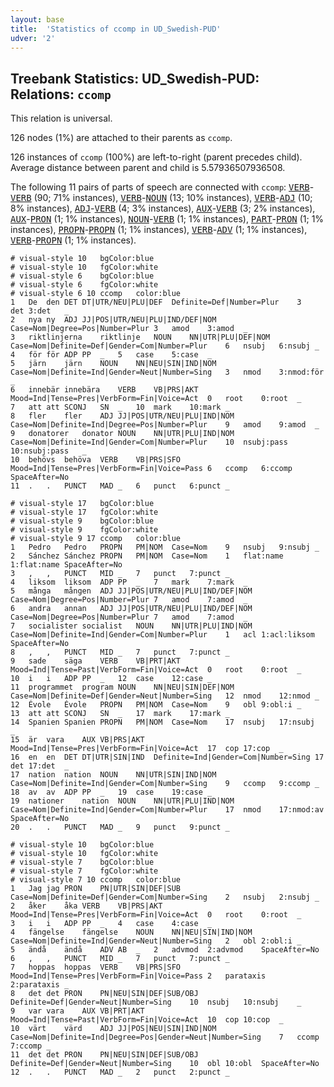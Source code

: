 ```yaml
---
layout: base
title:  'Statistics of ccomp in UD_Swedish-PUD'
udver: '2'
---
```


## Treebank Statistics: UD_Swedish-PUD: Relations: `ccomp`

This relation is universal.

126 nodes (1%) are attached to their parents as `ccomp`.

126 instances of `ccomp` (100%) are left-to-right (parent precedes child).
Average distance between parent and child is 5.57936507936508.

The following 11 pairs of parts of speech are connected with `ccomp`: <tt><a href="sv_pud-pos-VERB.html">VERB</a></tt>-<tt><a href="sv_pud-pos-VERB.html">VERB</a></tt> (90; 71% instances), <tt><a href="sv_pud-pos-VERB.html">VERB</a></tt>-<tt><a href="sv_pud-pos-NOUN.html">NOUN</a></tt> (13; 10% instances), <tt><a href="sv_pud-pos-VERB.html">VERB</a></tt>-<tt><a href="sv_pud-pos-ADJ.html">ADJ</a></tt> (10; 8% instances), <tt><a href="sv_pud-pos-ADJ.html">ADJ</a></tt>-<tt><a href="sv_pud-pos-VERB.html">VERB</a></tt> (4; 3% instances), <tt><a href="sv_pud-pos-AUX.html">AUX</a></tt>-<tt><a href="sv_pud-pos-VERB.html">VERB</a></tt> (3; 2% instances), <tt><a href="sv_pud-pos-AUX.html">AUX</a></tt>-<tt><a href="sv_pud-pos-PRON.html">PRON</a></tt> (1; 1% instances), <tt><a href="sv_pud-pos-NOUN.html">NOUN</a></tt>-<tt><a href="sv_pud-pos-VERB.html">VERB</a></tt> (1; 1% instances), <tt><a href="sv_pud-pos-PART.html">PART</a></tt>-<tt><a href="sv_pud-pos-PRON.html">PRON</a></tt> (1; 1% instances), <tt><a href="sv_pud-pos-PROPN.html">PROPN</a></tt>-<tt><a href="sv_pud-pos-PROPN.html">PROPN</a></tt> (1; 1% instances), <tt><a href="sv_pud-pos-VERB.html">VERB</a></tt>-<tt><a href="sv_pud-pos-ADV.html">ADV</a></tt> (1; 1% instances), <tt><a href="sv_pud-pos-VERB.html">VERB</a></tt>-<tt><a href="sv_pud-pos-PROPN.html">PROPN</a></tt> (1; 1% instances).


~~~ conllu
# visual-style 10	bgColor:blue
# visual-style 10	fgColor:white
# visual-style 6	bgColor:blue
# visual-style 6	fgColor:white
# visual-style 6 10 ccomp	color:blue
1	De	den	DET	DT|UTR/NEU|PLU|DEF	Definite=Def|Number=Plur	3	det	3:det	_
2	nya	ny	ADJ	JJ|POS|UTR/NEU|PLU|IND/DEF|NOM	Case=Nom|Degree=Pos|Number=Plur	3	amod	3:amod	_
3	riktlinjerna	riktlinje	NOUN	NN|UTR|PLU|DEF|NOM	Case=Nom|Definite=Def|Gender=Com|Number=Plur	6	nsubj	6:nsubj	_
4	för	för	ADP	PP	_	5	case	5:case	_
5	järn	järn	NOUN	NN|NEU|SIN|IND|NOM	Case=Nom|Definite=Ind|Gender=Neut|Number=Sing	3	nmod	3:nmod:för	_
6	innebär	innebära	VERB	VB|PRS|AKT	Mood=Ind|Tense=Pres|VerbForm=Fin|Voice=Act	0	root	0:root	_
7	att	att	SCONJ	SN	_	10	mark	10:mark	_
8	fler	fler	ADJ	JJ|POS|UTR/NEU|PLU|IND|NOM	Case=Nom|Definite=Ind|Degree=Pos|Number=Plur	9	amod	9:amod	_
9	donatorer	donator	NOUN	NN|UTR|PLU|IND|NOM	Case=Nom|Definite=Ind|Gender=Com|Number=Plur	10	nsubj:pass	10:nsubj:pass	_
10	behövs	behöva	VERB	VB|PRS|SFO	Mood=Ind|Tense=Pres|VerbForm=Fin|Voice=Pass	6	ccomp	6:ccomp	SpaceAfter=No
11	.	.	PUNCT	MAD	_	6	punct	6:punct	_

~~~


~~~ conllu
# visual-style 17	bgColor:blue
# visual-style 17	fgColor:white
# visual-style 9	bgColor:blue
# visual-style 9	fgColor:white
# visual-style 9 17 ccomp	color:blue
1	Pedro	Pedro	PROPN	PM|NOM	Case=Nom	9	nsubj	9:nsubj	_
2	Sánchez	Sánchez	PROPN	PM|NOM	Case=Nom	1	flat:name	1:flat:name	SpaceAfter=No
3	,	,	PUNCT	MID	_	7	punct	7:punct	_
4	liksom	liksom	ADP	PP	_	7	mark	7:mark	_
5	många	mången	ADJ	JJ|POS|UTR/NEU|PLU|IND/DEF|NOM	Case=Nom|Degree=Pos|Number=Plur	7	amod	7:amod	_
6	andra	annan	ADJ	JJ|POS|UTR/NEU|PLU|IND/DEF|NOM	Case=Nom|Degree=Pos|Number=Plur	7	amod	7:amod	_
7	socialister	socialist	NOUN	NN|UTR|PLU|IND|NOM	Case=Nom|Definite=Ind|Gender=Com|Number=Plur	1	acl	1:acl:liksom	SpaceAfter=No
8	,	,	PUNCT	MID	_	7	punct	7:punct	_
9	sade	säga	VERB	VB|PRT|AKT	Mood=Ind|Tense=Past|VerbForm=Fin|Voice=Act	0	root	0:root	_
10	i	i	ADP	PP	_	12	case	12:case	_
11	programmet	program	NOUN	NN|NEU|SIN|DEF|NOM	Case=Nom|Definite=Def|Gender=Neut|Number=Sing	12	nmod	12:nmod	_
12	Évole	Évole	PROPN	PM|NOM	Case=Nom	9	obl	9:obl:i	_
13	att	att	SCONJ	SN	_	17	mark	17:mark	_
14	Spanien	Spanien	PROPN	PM|NOM	Case=Nom	17	nsubj	17:nsubj	_
15	är	vara	AUX	VB|PRS|AKT	Mood=Ind|Tense=Pres|VerbForm=Fin|Voice=Act	17	cop	17:cop	_
16	en	en	DET	DT|UTR|SIN|IND	Definite=Ind|Gender=Com|Number=Sing	17	det	17:det	_
17	nation	nation	NOUN	NN|UTR|SIN|IND|NOM	Case=Nom|Definite=Ind|Gender=Com|Number=Sing	9	ccomp	9:ccomp	_
18	av	av	ADP	PP	_	19	case	19:case	_
19	nationer	nation	NOUN	NN|UTR|PLU|IND|NOM	Case=Nom|Definite=Ind|Gender=Com|Number=Plur	17	nmod	17:nmod:av	SpaceAfter=No
20	.	.	PUNCT	MAD	_	9	punct	9:punct	_

~~~


~~~ conllu
# visual-style 10	bgColor:blue
# visual-style 10	fgColor:white
# visual-style 7	bgColor:blue
# visual-style 7	fgColor:white
# visual-style 7 10 ccomp	color:blue
1	Jag	jag	PRON	PN|UTR|SIN|DEF|SUB	Case=Nom|Definite=Def|Gender=Com|Number=Sing	2	nsubj	2:nsubj	_
2	åker	åka	VERB	VB|PRS|AKT	Mood=Ind|Tense=Pres|VerbForm=Fin|Voice=Act	0	root	0:root	_
3	i	i	ADP	PP	_	4	case	4:case	_
4	fängelse	fängelse	NOUN	NN|NEU|SIN|IND|NOM	Case=Nom|Definite=Ind|Gender=Neut|Number=Sing	2	obl	2:obl:i	_
5	ändå	ändå	ADV	AB	_	2	advmod	2:advmod	SpaceAfter=No
6	,	,	PUNCT	MID	_	7	punct	7:punct	_
7	hoppas	hoppas	VERB	VB|PRS|SFO	Mood=Ind|Tense=Pres|VerbForm=Fin|Voice=Pass	2	parataxis	2:parataxis	_
8	det	det	PRON	PN|NEU|SIN|DEF|SUB/OBJ	Definite=Def|Gender=Neut|Number=Sing	10	nsubj	10:nsubj	_
9	var	vara	AUX	VB|PRT|AKT	Mood=Ind|Tense=Past|VerbForm=Fin|Voice=Act	10	cop	10:cop	_
10	värt	värd	ADJ	JJ|POS|NEU|SIN|IND|NOM	Case=Nom|Definite=Ind|Degree=Pos|Gender=Neut|Number=Sing	7	ccomp	7:ccomp	_
11	det	det	PRON	PN|NEU|SIN|DEF|SUB/OBJ	Definite=Def|Gender=Neut|Number=Sing	10	obl	10:obl	SpaceAfter=No
12	.	.	PUNCT	MAD	_	2	punct	2:punct	_

~~~


